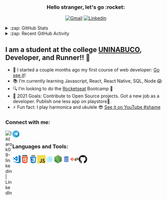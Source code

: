 <h3 align=center>
Hello stranger, let's go :rocket:
</h3>
<span align=center>
  
[![Gmail](https://img.shields.io/badge/lazarok09-Gmail-red)](https://mail.google.com/mail/u/0/?view=cm&fs=1&tf=1&to=lazarok09@gmail.com) [![Linkedin](https://img.shields.io/badge/linkedin-connect-blue)](https://linkedin.com/in/lazarok09)
  
</span>
<details>
  <summary>:zap: GitHub Stats </summary>
  
![Anurag's github stats](https://github-readme-stats.vercel.app/api?username=lazarok09&show_icons=true&theme=dracula&hide_rank&)
[![Top Langs](https://github-readme-stats.vercel.app/api/top-langs/?username=lazarok09&langs_count=8)](https://github.com/lazarok09/github-readme-stats)

</details>
<details>
  <summary>:zap: Recent GitHub Activity</summary>
  
<!--START_SECTION:activity-->
1. :book: Finally created the readme for Happy [#3](https://github.com/lazarok09/Happy)
2. ❌ Finished the event Omnistack 11, web/app Be the Hero [#1](https://github.com/lazarok09/Omnistack11)
3. ❌ Finished the "Mata Mosquito" [#2](https://github.com/lazarok09/AppMataMosquito)
4. :books: Studyng all the stack of React and Node.
5. :memo: Publish on [Medium](https://lazarok09.medium.com/como-mandar-uma-mensagem-encaminhada-para-algu%C3%A9m-do-telegram-pela-url-fec0fbdc58c7)
6. :blue_heart: Course Java POO on [Curso em Vídeo](https://www.cursoemvideo.com/course/java-poo/aulas/java-poo/modulos/o-que-e-programacao-orientada-a-objetos/)
<!--END_SECTION:activity-->

</details>
 
## I am a student at the college [UNINABUCO](http://www.joaquimnabuco.edu.br/), Developer, and Runner!! :runner:

- :memo: I  started a couple months ago my first course of web developer: [Go see it][course]!
- :books: I’m currently learning Javascript, React, React Native, SQL, Node :scream:
- :mag: I’m looking to do the [Rocketseat](https://rocketseat.com.br/) Bootcamp :rocket:
- 🥅 2021 Goals: Contribute to Open Source projects. Got a new job as a developer. Publish one less app on playstore:checkered_flag:.
- ⚡ Fun fact: I play harmonica and ukulele :sunglasses: [See it on YouTube #shame](https://youtu.be/yPhUzra9deA)
### Connect with me:

[<img align="left" alt="lazarok09-linkedin | LinkedIn" width="22px" src="https://cdn.jsdelivr.net/npm/simple-icons@v3/icons/linkedin.svg" />][linkedin]
[<img align="left" alt="Telegram" width="22px" src="./telegrama.svg" />][telegram]

<br />

### Languages and Tools:

[<img align="left" alt="Visual Studio Code" width="26px" src="https://raw.githubusercontent.com/github/explore/80688e429a7d4ef2fca1e82350fe8e3517d3494d/topics/visual-studio-code/visual-studio-code.png" />][vscodeplaylist]
[<img align="left" alt="HTML5" width="26px" src="https://raw.githubusercontent.com/github/explore/80688e429a7d4ef2fca1e82350fe8e3517d3494d/topics/html/html.png" />][htmlplaylist]
[<img align="left" alt="CSS3" width="26px" src="https://raw.githubusercontent.com/github/explore/80688e429a7d4ef2fca1e82350fe8e3517d3494d/topics/css/css.png" />][cssplaylist]
[<img align="left" alt="JavaScript" width="26px" src="https://raw.githubusercontent.com/github/explore/80688e429a7d4ef2fca1e82350fe8e3517d3494d/topics/javascript/javascript.png" />][javascriptplaylist]
[<img align="left" alt="React" width="26px" src="https://raw.githubusercontent.com/github/explore/80688e429a7d4ef2fca1e82350fe8e3517d3494d/topics/react/react.png" />][reactplaylist]
[<img align="left" alt="Node.js" width="26px" src="https://raw.githubusercontent.com/github/explore/80688e429a7d4ef2fca1e82350fe8e3517d3494d/topics/nodejs/nodejs.png" />][nodeplaylist]
[<img align="left" alt="SQL" width="26px" src="https://raw.githubusercontent.com/github/explore/80688e429a7d4ef2fca1e82350fe8e3517d3494d/topics/sql/sql.png" />][sqlplaylist]
[<img align="left" alt="Git" width="26px" src="https://raw.githubusercontent.com/github/explore/80688e429a7d4ef2fca1e82350fe8e3517d3494d/topics/git/git.png" />][git]
[<img align="left" alt="GitHub" width="26px" src="https://raw.githubusercontent.com/github/explore/78df643247d429f6cc873026c0622819ad797942/topics/github/github.png" />][githubplaylist]

<br />
<br />



[telegram]: https://web.telegram.org/#/im?p=@lazarok09
[course]: https://www.udemy.com/course/web-completo/
[rocketseat]: https://rocketseat.com.br/
[linkedin]: https://linkedin.com/in/lazarok09
[vscodeplaylist]: https://www.youtube.com/watch?v=tmgpF7Bn3_E
[htmlplaylist]: https://www.youtube.com/watch?v=epDCjksKMok&list=PLHz_AreHm4dlAnJ_jJtV29RFxnPHDuk9o
[cssplaylist]: https://www.youtube.com/watch?v=P8LxrpNQrTU
[javascriptplaylist]: https://www.youtube.com/playlist?list=PLkwxH9e_vrALRJKu7wfXby3MKeflhTu6B
[reactplaylist]: https://www.youtube.com/watch?v=7A4UQGrFU9Q&list=PL85ITvJ7FLoiuaKgHFYgrhZDwXOUEaxWI
[nodeplaylist]: https://www.youtube.com/watch?v=DiXbJL3iWVs
[git]: https://www.youtube.com/watch?v=OuOb1_qADBQ&t=2560s
[sqlplaylist]: https://www.youtube.com/watch?v=Fbu7z5dXcRs&t=151s
[githubplaylist]: https://www.youtube.com/watch?v=2alg7MQ6_sI
